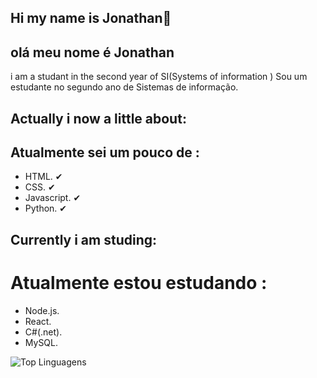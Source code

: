 ## Hi my name is Jonathan👋
## olá meu nome é Jonathan
i am a studant in the second year of SI(Systems of information )
Sou um estudante no segundo ano de Sistemas de informação.
## Actually i now a little about:
## Atualmente sei um pouco de : 
- HTML. ✔
- CSS. ✔
- Javascript. ✔
- Python. ✔
## Currently i am studing:
# Atualmente estou estudando :
- Node.js. 
- React. 
- C#(.net).
- MySQL. 

 ![Top Linguagens](https://github-readme-stats.vercel.app/api/top-langs/?username=jon7346&repo=jon7346&layout=normal)
 


<!--
**jon7346/jon7346** is a ✨ _special_ ✨ repository because its `README.md` (this file) appears on your GitHub profile.

Here are some ideas to get you started:

- 🔭 I’m currently working on ...
- 🌱 I’m currently learning ...
- 👯 I’m looking to collaborate on ...
- 🤔 I’m looking for help with ...
- 💬 Ask me about ...
- 📫 How to reach me: ...
- 😄 Pronouns: ...
- ⚡ Fun fact: ...
-->
